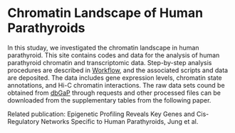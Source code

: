 # Chromatin Landscape of Human Parathyroids

In this studay, we investigated the chromatin landscape in human parathyroid. This site contains codes and data for the analysis of human parathyroid chromatin and transcriptomic data. Step-by-step analysis procedures are described in [Workflow](docs/Workflow), and the associated scripts and data are deposited. The data includes gene expression levels, chromatin state annotations, and Hi-C chromatin interactions. The raw data sets cound be obtained from [dbGaP](https://www.ncbi.nlm.nih.gov/projects/gap/cgi-bin/study.cgi?study_id=phs003302.v1.p1) through requests and other processed files can be downloaded from the supplementary tables from the following paper. 

Related publication: Epigenetic Profiling Reveals Key Genes and Cis-Regulatory Networks Specific to Human Parathyroids, Jung et al.





